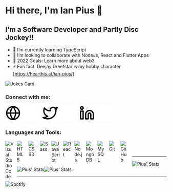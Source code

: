 # Hi there, I'm Ian Pius  👋 

## I'm a Software Developer and Partly Disc Jockey!!

- 🌱 I’m currently learning TypeScript
- 👯 I’m looking to collaborate with NodeJs, React and Flutter Apps
- 🥅 2022 Goals: Learn more about web3
- ⚡ Fun fact: Deejay Dreefstar is my hobby character [https://hearthis.at/ian-pius/]

<img src="https://readme-jokes.vercel.app/api" alt="Jokes Card" />


### Connect with me:

[![website](./img/globe-light.svg)](https://piusgori.xyz#gh-light-mode-only)
[![website](./img/globe-dark.svg)](https://piusgori.xyz#gh-dark-mode-only)
&nbsp;&nbsp;
[![website](./img/twitter-light.svg)](https://twitter.com/IanPius3#gh-light-mode-only)
[![website](./img/twitter-dark.svg)](https://twitter.com/IanPius3#gh-dark-mode-only)
&nbsp;&nbsp;
[![website](./img/linkedin-light.svg)](https://www.linkedin.com/in/ian-pius-13b08b231#gh-light-mode-only)
[![website](./img/linkedin-dark.svg)](https://www.linkedin.com/in/ian-pius-13b08b231#gh-dark-mode-only)
&nbsp;&nbsp;

### Languages and Tools:

<img align="left" alt="Visual Studio Code" width="26px" src="https://cdn.jsdelivr.net/gh/devicons/devicon/icons/vscode/vscode-original.svg" style="padding-right:10px;" />
<img align="left" alt="HTML5" width="26px" src="https://cdn.jsdelivr.net/gh/devicons/devicon/icons/html5/html5-original.svg" style="padding-right:10px;" />
<img align="left" alt="CSS3" width="26px" src="https://cdn.jsdelivr.net/gh/devicons/devicon/icons/css3/css3-original.svg" style="padding-right:10px;" />
<img align="left" alt="Sass" width="26px" src="https://cdn.jsdelivr.net/gh/devicons/devicon/icons/sass/sass-original.svg" style="padding-right:10px;" />
<img align="left" alt="JavaScript" width="26px" src="https://cdn.jsdelivr.net/gh/devicons/devicon/icons/javascript/javascript-original.svg" style="padding-right:10px;" />
<img align="left" alt="React" width="26px" src="https://cdn.jsdelivr.net/gh/devicons/devicon/icons/react/react-original.svg" style="padding-right:10px;" />
<img align="left" alt="Node.js" width="26px" src="https://cdn.jsdelivr.net/gh/devicons/devicon/icons/nodejs/nodejs-original.svg" style="padding-right:10px;" />
<img align="left" alt="MongoDB" width="26px" src="https://cdn.jsdelivr.net/gh/devicons/devicon/icons/mongodb/mongodb-original.svg" style="padding-right:10px;" />
<img align="left" alt="MySQL" width="26px" src="https://cdn.jsdelivr.net/gh/devicons/devicon/icons/mysql/mysql-original.svg" style="padding-right:10px;" />
<img align="left" alt="Git" width="26px" src="https://cdn.jsdelivr.net/gh/devicons/devicon/icons/git/git-original.svg" style="padding-right:10px;" />
<img align="left" alt="GitHub" width="26px" src="https://user-images.githubusercontent.com/3369400/139447912-e0f43f33-6d9f-45f8-be46-2df5bbc91289.png" style="padding-right:10px;" />

<br />
<br />

---

<img align="left" alt="Pius' Stats" src="https://github-readme-stats.vercel.app/api?username=piusgori&count_private=true&show_icons=true&theme=tokyonight" />

<img align="left" alt="Pius' Stats" src="https://github-readme-stats.vercel.app/api/top-langs/?username=piusgori&theme=tokyonight" />

<img align="left" alt="Pius' Stats" src="http://github-readme-streak-stats.herokuapp.com?user=piusgori&theme=radical&hide_border=true" />

<br />
<br />

---

<img align="left" alt="Spotify" src="https://spotify-recently-played-readme.vercel.app/api?user=hv0w21qvudii8q46anmzbrq21" />

[website]: https://piusgori.xyz
[twitter]: https://twitter.com/IanPius3
[linkedin]: https://www.linkedin.com/in/ian-pius-13b08b231